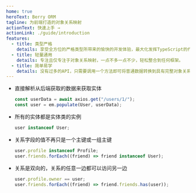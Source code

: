 ```yaml
---
home: true
heroText: Berry ORM
tagline: 为前端打造的对象关系映射
actionText: 快速上手 →
actionLink: ./guide/introduction
features:
  - title: 类型严格
    details: 享受全方位的严格类型所带来的愉快的开发体验，最大化发挥TypeScript的作用。
  - title: 轻量通用
    details: 专注且仅专注于对象关系映射，一点不多一点不少，轻松整合到任何框架。
  - title: 简单易学
    details: 没有过多的API，只需要调用一个方法即可将普通数据转换到具有完整对象关系的实体，通过简单赋值即可更新对象关系。
---
```


- 直接解析从后端获取的数据来获取实体
  ```ts
  const userData = await axios.get("/users/1/");
  const user = em.populate(User, userData);
  ```
- 所有的实体都是实体类的实例
  ```ts
  user instanceof User;
  ```
- 关系字段的值不再只是一个主键或一组主键
  ```ts
  user.profile instanceof Profile;
  user.friends.forEach((friend) => friend instanceof User);
  ```
- 关系是双向的，关系的任意一边都可以访问另一边
  ```ts
  user.profile.owner == user;
  user.friends.forEach((friend) => friend.friends.has(user));
  ```

